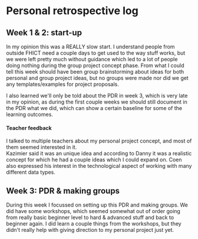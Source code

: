 # Personal retrospective log

## Week 1 & 2: start-up

In my opinion this was a REALLY slow start. I understand people from outside FHICT need a couple days to get used to the way stuff works, but we were left pretty much without guidance which led to a lot of people doing nothing during the group project concept phase. From what I could tell this week should have been group brainstorming about ideas for both personal and group project ideas, but no groups were made nor did we get any templates/examples for project proposals.

I also learned we'll only be told about the PDR in week 3, which is very late in my opinion, as during the first couple weeks we should still document in the PDR what we did, which can show a certain baseline for some of the learning outcomes.&#x20;

#### Teacher feedback

I talked to multiple teachers about my personal project concept, and most of them seemed interested in it. \
Kazimier said it was an unique idea and according to Danny it was a realistic concept for which he had a couple ideas which I could expand on. Coen also expressed his interest in the technological aspect of working with many different data types.



## Week 3: PDR & making groups

During this week I focussed on setting up this PDR and making groups. We did have some workshops, which seemed somewhat out of order going from really basic beginner level to hard & advanced stuff and back to beginner again. I did learn a couple things from the workshops, but they didn't really help with giving direction to my personal project just yet.
